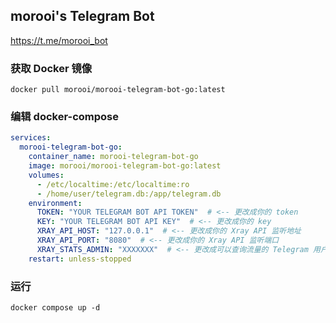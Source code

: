 ## morooi's Telegram Bot

https://t.me/morooi_bot

### 获取 Docker 镜像

```shell
docker pull morooi/morooi-telegram-bot-go:latest
```

### 编辑 docker-compose 

```yaml
services:
  morooi-telegram-bot-go:
    container_name: morooi-telegram-bot-go
    image: morooi/morooi-telegram-bot-go:latest
    volumes:
      - /etc/localtime:/etc/localtime:ro
      - /home/user/telegram.db:/app/telegram.db
    environment:
      TOKEN: "YOUR TELEGRAM BOT API TOKEN"  # <-- 更改成你的 token
      KEY: "YOUR TELEGRAM BOT API KEY"  # <-- 更改成你的 key
      XRAY_API_HOST: "127.0.0.1"  # <-- 更改成你的 Xray API 监听地址
      XRAY_API_PORT: "8080"  # <-- 更改成你的 Xray API 监听端口
      XRAY_STATS_ADMIN: "XXXXXXX"  # <-- 更改成可以查询流量的 Telegram 用户 ID
    restart: unless-stopped
```

### 运行

```shell
docker compose up -d 
```